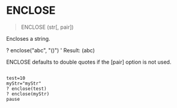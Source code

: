 # ENCLOSE

> ENCLOSE (str[, pair])

Encloses a string.


? enclose("abc", "()")
' Result: (abc)

ENCLOSE defaults to double quotes if the [pair] option is not used.

~~~

test=10
myStr="myStr"
? enclose(test)
? enclose(myStr)
pause

~~~

